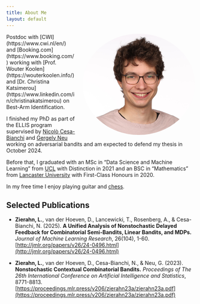 ```yaml
---
title: About Me
layout: default
---
```


<img style="float: right; width: 300px; border-radius: 50%; margin-left: 20px;" src="assets/img/profile_cut.jpg">

<div markdown="1">
Postdoc with [CWI](https://www.cwi.nl/en/) and [Booking.com](https://www.booking.com/) working with [Prof. Wouter Koolen](https://wouterkoolen.info/) and [Dr. Christina Katsimerou](https://www.linkedin.com/in/christinakatsimerou) on Best-Arm Identification.

I finished my PhD as part of the ELLIS program supervised by [Nicolò Cesa-Bianchi](https://cesa-bianchi.di.unimi.it/) and [Gergely Neu](https://cs.bme.hu/~gergo/) working on adversarial bandits and am expected to defend my thesis in October 2024. 

Before that, I graduated with an MSc in “Data Science and Machine Learning” from [UCL](https://www.ucl.ac.uk/) with Distinction in 2021 and an BSC in “Mathematics” from [Lancaster University](https://www.lancaster.ac.uk/) with First-Class Honours in 2020.

In my free time I enjoy playing guitar and [chess](https://lichess.org/@/YasoKuhl).

## Selected Publications

*   **Zierahn, L.**, van der Hoeven, D., Lancewicki, T., Rosenberg, A., & Cesa-Bianchi, N. (2025). **A Unified Analysis of Nonstochastic Delayed Feedback for Combinatorial Semi-Bandits, Linear Bandits, and MDPs.** *Journal of Machine Learning Research*, 26(104), 1-60. [http://jmlr.org/papers/v26/24-0496.html](http://jmlr.org/papers/v26/24-0496.html)

*   **Zierahn, L.**, van der Hoeven, D., Cesa-Bianchi, N., & Neu, G. (2023). **Nonstochastic Contextual Combinatorial Bandits.** *Proceedings of The 26th International Conference on Artificial Intelligence and Statistics*, 8771-8813. [https://proceedings.mlr.press/v206/zierahn23a/zierahn23a.pdf](https://proceedings.mlr.press/v206/zierahn23a/zierahn23a.pdf)

